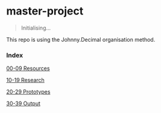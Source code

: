 # master-project

> Initialising...

This repo is using the Johnny.Decimal organisation method.

### Index
[00-09 Resources](00-09%20Resources/README.md)

[10-19 Research](10-19%20Research/README.md)

[20-29 Prototypes](20-29%20Prototypes/README.md)

[30-39 Output](30-39%20Output/README.md)

